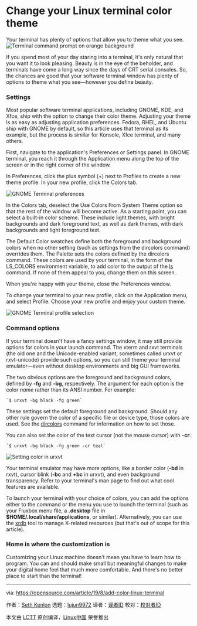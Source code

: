 [#]: collector: (lujun9972)
[#]: translator: (geekpi)
[#]: reviewer: ( )
[#]: publisher: ( )
[#]: url: ( )
[#]: subject: (Change your Linux terminal color theme)
[#]: via: (https://opensource.com/article/19/8/add-color-linux-terminal)
[#]: author: (Seth Kenlon https://opensource.com/users/seth)

Change your Linux terminal color theme
======
Your terminal has plenty of options that allow you to theme what you
see.
![Terminal command prompt on orange background][1]

If you spend most of your day staring into a terminal, it's only natural that you want it to look pleasing. Beauty is in the eye of the beholder, and terminals have come a long way since the days of CRT serial consoles. So, the chances are good that your software terminal window has plenty of options to theme what you see—however you define beauty.

### Settings

Most popular software terminal applications, including GNOME, KDE, and Xfce, ship with the option to change their color theme. Adjusting your theme is as easy as adjusting application preferences. Fedora, RHEL, and Ubuntu ship with GNOME by default, so this article uses that terminal as its example, but the process is similar for Konsole, Xfce terminal, and many others.

First, navigate to the application's Preferences or Settings panel. In GNOME terminal, you reach it through the Application menu along the top of the screen or in the right corner of the window.

In Preferences, click the plus symbol (+) next to Profiles to create a new theme profile. In your new profile, click the Colors tab.

![GNOME Terminal preferences][2]

In the Colors tab, deselect the Use Colors From System Theme option so that the rest of the window will become active. As a starting point, you can select a built-in color scheme. These include light themes, with bright backgrounds and dark foreground text, as well as dark themes, with dark backgrounds and light foreground text.

The Default Color swatches define both the foreground and background colors when no other setting (such as settings from the dircolors command) overrides them. The Palette sets the colors defined by the dircolors command. These colors are used by your terminal, in the form of the LS_COLORS environment variable, to add color to the output of the [ls][3] command. If none of them appeal to you, change them on this screen.

When you're happy with your theme, close the Preferences window.

To change your terminal to your new profile, click on the Application menu, and select Profile. Choose your new profile and enjoy your custom theme.

![GNOME Terminal profile selection][4]

### Command options

If your terminal doesn't have a fancy settings window, it may still provide options for colors in your launch command. The xterm and rxvt terminals (the old one and the Unicode-enabled variant, sometimes called urxvt or rxvt-unicode) provide such options, so you can still theme your terminal emulator—even without desktop environments and big GUI frameworks.

The two obvious options are the foreground and background colors, defined by **-fg** and **-bg**, respectively. The argument for each option is the color _name_ rather than its ANSI number. For example:


```
`$ urxvt -bg black -fg green`
```

These settings set the default foreground and background. Should any other rule govern the color of a specific file or device type, those colors are used. See the [dircolors][5] command for information on how to set those.

You can also set the color of the text cursor (not the mouse cursor) with **-cr**:


```
`$ urxvt -bg black -fg green -cr teal`
```

![Setting color in urxvt][6]

Your terminal emulator may have more options, like a border color (**-bd** in rxvt), cursor blink (**-bc** and **+bc** in urxvt), and even background transparency. Refer to your terminal's man page to find out what cool features are available.

To launch your terminal with your choice of colors, you can add the options either to the command or the menu you use to launch the terminal (such as your Fluxbox menu file, a **.desktop** file in **$HOME/.local/share/applications**, or similar). Alternatively, you can use the [xrdb][7] tool to manage X-related resources (but that's out of scope for this article).

### Home is where the customization is

Customizing your Linux machine doesn't mean you have to learn how to program. You can and should make small but meaningful changes to make your digital home feel that much more comfortable. And there's no better place to start than the terminal!

--------------------------------------------------------------------------------

via: https://opensource.com/article/19/8/add-color-linux-terminal

作者：[Seth Kenlon][a]
选题：[lujun9972][b]
译者：[译者ID](https://github.com/译者ID)
校对：[校对者ID](https://github.com/校对者ID)

本文由 [LCTT](https://github.com/LCTT/TranslateProject) 原创编译，[Linux中国](https://linux.cn/) 荣誉推出

[a]: https://opensource.com/users/seth
[b]: https://github.com/lujun9972
[1]: https://opensource.com/sites/default/files/styles/image-full-size/public/lead-images/terminal_command_linux_desktop_code.jpg?itok=p5sQ6ODE (Terminal command prompt on orange background)
[2]: https://opensource.com/sites/default/files/uploads/gnome-terminal-preferences.jpg (GNOME Terminal preferences)
[3]: https://opensource.com/article/19/7/master-ls-command
[4]: https://opensource.com/sites/default/files/uploads/gnome-terminal-profile-select.jpg (GNOME Terminal profile selection)
[5]: http://man7.org/linux/man-pages/man1/dircolors.1.html
[6]: https://opensource.com/sites/default/files/uploads/urxvt-color.jpg (Setting color in urxvt)
[7]: https://www.x.org/releases/X11R7.7/doc/man/man1/xrdb.1.xhtml

